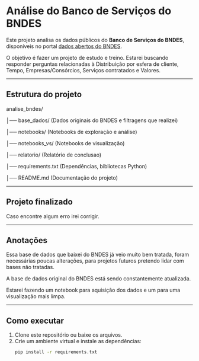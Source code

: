 # Análise do Banco de Serviços do BNDES

Este projeto analisa os dados públicos do **Banco de Serviços do BNDES**, disponíveis no portal [dados abertos do BNDES](https://dadosabertos.bndes.gov.br/).

O objetivo é fazer um projeto de estudo e treino. Estarei buscando responder perguntas relacionadas à Distribuição por esfera de cliente, Tempo, Empresas/Consórcios, Serviços contratados e Valores.

---

## Estrutura do projeto
analise_bndes/

│── base_dados/ (Dados originais do BNDES e filtragens que realizei)

│── notebooks/  (Notebooks de exploração e análise)

│── notebooks_vs/  (Notebooks de visualização)

│── relatorio/  (Relatório de conclusao)

│── requirements.txt  (Dependências, bibliotecas Python)

│── README.md  (Documentação do projeto)

---

## Projeto finalizado

Caso encontre algum erro irei corrigir.

---

## Anotações

Essa base de dados que baixei do BNDES já veio muito bem tratada, foram necessárias poucas alterações, para projetos futuros pretendo lidar com bases não tratadas.

A base de dados original do BNDES está sendo constantemente atualizada.

Estarei fazendo um notebook para aquisição dos dados e um para uma visualização mais limpa.

---

## Como executar

1. Clone este repositório ou baixe os arquivos.
2. Crie um ambiente virtual e instale as dependências:
   ```bash
   pip install -r requirements.txt
